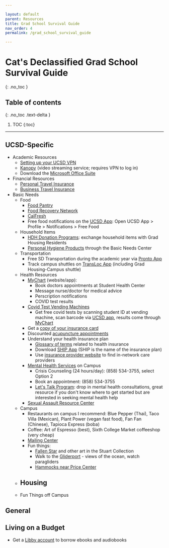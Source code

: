 ```yaml
---

layout: default
parent: Resources
title: Grad School Survival Guide
nav_order: 4
permalink: /grad_school_survival_guide

---
```


# Cat's Declassified Grad School Survival Guide
{: .no_toc }

## Table of contents
{: .no_toc .text-delta }

1. TOC
{:toc}

---

## UCSD-Specific

* Academic Resources
  - [Setting up your UCSD VPN](https://blink.ucsd.edu/technology/network/connections/off-campus/VPN/)
  - [Kanopy](https://www.kanopy.com/en/ucsd) (video streaming service; requires VPN to log in)
  - Download the [Microsoft Office Suite](https://blink.ucsd.edu/technology/computers/software-acms/available-software/microsoft-individual.html#Office-365)
* Financial Resources
  - [Personal Travel Insurance](https://www.ucop.edu/risk-services-travel/personal.html)
  - [Business Travel Insurance](https://blink.ucsd.edu/travel/external/insurance.html)
* Basic Needs
  - Food
    * [Food Pantry](https://basicneeds.ucsd.edu/food-security/pantry/index.html)
    * [Food Recovery Network](https://basicneeds.ucsd.edu/food-security/recovery/index.html)
    * [CalFresh](https://basicneeds.ucsd.edu/food-security/calfresh/index.html)
    * Free food notifications on the [UCSD App](https://mobile.ucsd.edu/): Open UCSD App > Profile > Notifications > Free Food
  - Household Items
    * [HDH Donation Programs](https://hdhsustainability.ucsd.edu/what-we-do/index.html#Donation-Programs): exchange household items with Grad Housing Residents
    * [Personal Hygiene Products](https://freetheperiodca.org/the-hub-basic-needs-center-ucsd) through the Basic Needs Center
  - Transportation
    * Free SD Transportation during the academic year via [Pronto App](https://transportation.ucsd.edu/commute/transit/u-pass.html#U-Pass-on-the-PRONTO-App)
    * Track campus shuttles on [TransLoc App](https://transloc.com/app/) (including Grad Housing-Campus shuttle)
  - Health Resources
    * [MyChart](https://mystudentchart.ucsd.edu/shs/Authentication/Login?) (website/app):
      - Book doctors appointments at Student Health Center
      - Message nurse/doctor for medical advice
      - Perscription notifications
      - COVID test results
    * [Covid Test Vending Machines](https://returntolearn.ucsd.edu/campus-guidelines/testing-and-screening/index.html#Vending-machine-locations)
      - Get free covid tests by scanning student ID at vending machine, scan barcode via [UCSD app](https://mobile.ucsd.edu/), results come through [MyChart](https://mystudentchart.ucsd.edu/shs/Authentication/Login?)
    * Get a [copy of your insurance card](https://shwadmin.ucsd.edu/uc-ship/faq.html#How-do-I-get-a-copy-of-my-insur)
    * Discounted [acupuncture appointments](https://studenthealth.ucsd.edu/services/acupuncture/index.html)
    * Understand your health insurance plan
      - [Glossary of terms](https://www.cms.gov/CCIIO/Resources/Forms-Reports-and-Other-Resources/Downloads/uniform-glossary-final.pdf) related to health insurance
      - Download [SHIP App](https://shwadmin.ucsd.edu/uc-ship/mobile-app.html) (SHIP is the name of the insurance plan)
      - Use [insurance provider website](https://www.anthem.com/find-care/) to find in-network care providers
    * [Mental Health Services](https://caps.ucsd.edu/about/contact.html) on Campus
      - Crisis Counseling (24 hours/day): (858) 534-3755, select Option 2
      - Book an appointment: (858) 534-3755
      - [Let's Talk Program](https://caps.ucsd.edu/services/letstalk.html): drop in mental health consultations, great resource if you don't know where to get started but are interested in seeking mental health help
     * [Sexual Assault Resource Center](https://care.ucsd.edu/)
  * Campus
    - Restaurants on campus I recommend: Blue Pepper (Thai), Taco Villa (Mexican), Plant Power (vegan fast food), Fan Fan (Chinese), Tapioca Express (boba)
    - Coffee: Art of Espresso (best), Sixth College Market coffeeshop (very cheap)
    - [Mailing Center](https://www.google.com/maps/place/Mailing+Center+at+UC+San+Diego/@32.8799891,-117.2375077,21z/data=!3m1!5s0x80dc06c0e88b2833:0xec427d64b06282ab!4m5!3m4!1s0x80dc06c59f9c0a05:0x1622933a00cfcc66!8m2!3d32.8800771!4d-117.2373776?shorturl=1)
    - Fun things:
      * [Fallen Star](https://stuartcollection.ucsd.edu/artist/suh.html) and other art in the Stuart Collection
      * Walk to the [Gliderport](https://goo.gl/maps/P2r1SbbMCiobJSiq8) - views of the ocean, watch paragliders 
      * [Hammocks near Price Center](https://universitycenters.ucsd.edu/services/amenities.html)
  * Housing
    - 
  * Fun Things off Campus

## General

## Living on a Budget

* Get a [Libby account](https://www.overdrive.com/apps/libby) to borrow ebooks and audiobooks

